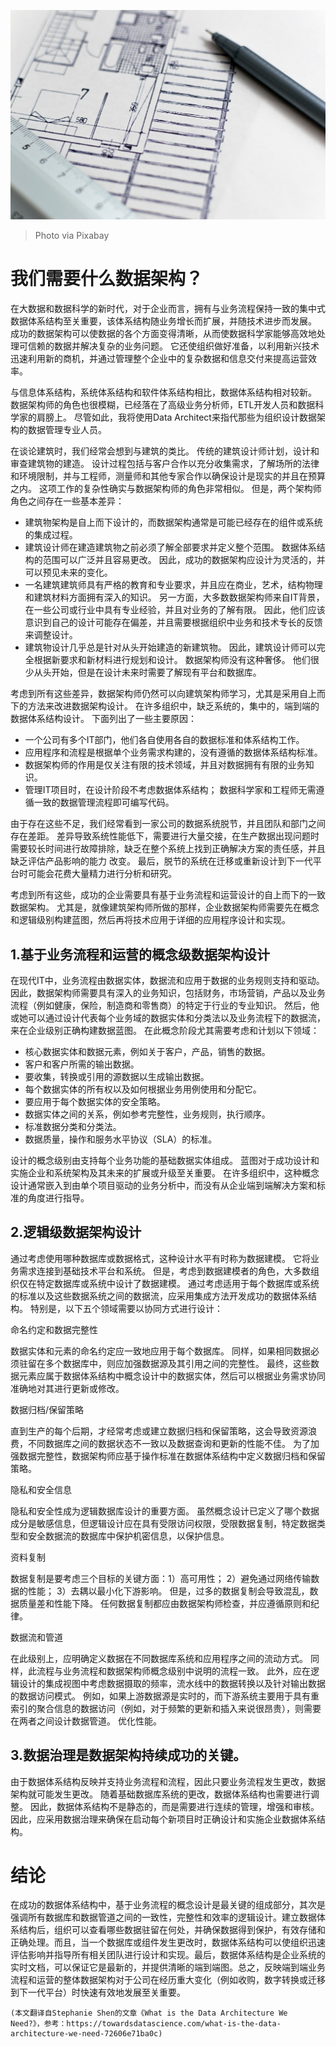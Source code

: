 ![Photo via Pixabay](1!_QT5PI8FpjJKJnVYbFcX-w.png)
> Photo via Pixabay

# 我们需要什么数据架构？

在大数据和数据科学的新时代，对于企业而言，拥有与业务流程保持一致的集中式数据体系结构至关重要，该体系结构随业务增长而扩展，并随技术进步而发展。 成功的数据架构可以使数据的各个方面变得清晰，从而使数据科学家能够高效地处理可信赖的数据并解决复杂的业务问题。 它还使组织做好准备，以利用新兴技术迅速利用新的商机，并通过管理整个企业中的复杂数据和信息交付来提高运营效率。

与信息体系结构，系统体系结构和软件体系结构相比，数据体系结构相对较新。 数据架构师的角色也很模糊，已经落在了高级业务分析师，ETL开发人员和数据科学家的肩膀上。 尽管如此，我将使用Data Architect来指代那些为组织设计数据架构的数据管理专业人员。

在谈论建筑时，我们经常会想到与建筑的类比。 传统的建筑设计师计划，设计和审查建筑物的建造。 设计过程包括与客户合作以充分收集需求，了解场所的法律和环境限制，并与工程师，测量师和其他专家合作以确保设计是现实的并且在预算之内。 这项工作的复杂性确实与数据架构师的角色非常相似。 但是，两个架构师角色之间存在一些基本差异：
+ 建筑物架构是自上而下设计的，而数据架构通常是可能已经存在的组件或系统的集成过程。
+ 建筑设计师在建造建筑物之前必须了解全部要求并定义整个范围。 数据体系结构的范围可以广泛并且容易更改。 因此，成功的数据架构应设计为灵活的，并可以预见未来的变化。
+ 一名建筑建筑师具有严格的教育和专业要求，并且应在商业，艺术，结构物理和建筑材料方面拥有深入的知识。 另一方面，大多数数据架构师来自IT背景，在一些公司或行业中具有专业经验，并且对业务的了解有限。 因此，他们应该意识到自己的设计可能存在偏差，并且需要根据组织中业务和技术专长的反馈来调整设计。
+ 建筑物设计几乎总是针对从头开始建造的新建筑物。 因此，建筑设计师可以完全根据新要求和新材料进行规划和设计。 数据架构师没有这种奢侈。 他们很少从头开始，但是在设计未来时需要了解现有平台和数据库。

考虑到所有这些差异，数据架构师仍然可以向建筑架构师学习，尤其是采用自上而下的方法来改进数据架构设计。 在许多组织中，缺乏系统的，集中的，端到端的数据体系结构设计。 下面列出了一些主要原因：
+ 一个公司有多个IT部门，他们各自使用各自的数据标准和体系结构工作。
+ 应用程序和流程是根据单个业务需求构建的，没有遵循的数据体系结构标准。
+ 数据架构师的作用是仅关注有限的技术领域，并且对数据拥有有限的业务知识。
+ 管理IT项目时，在设计阶段不考虑数据体系结构； 数据科学家和工程师无需遵循一致的数据管理流程即可编写代码。

由于存在这些不足，我们经常看到一家公司的数据系统脱节，并且团队和部门之间存在差距。 差异导致系统性能低下，需要进行大量交接，在生产数据出现问题时需要较长时间进行故障排除，缺乏在整个系统上找到正确解决方案的责任感，并且缺乏评估产品影响的能力 改变。 最后，脱节的系统在迁移或重新设计到下一代平台时可能会花费大量精力进行分析和研究。

考虑到所有这些，成功的企业需要具有基于业务流程和运营设计的自上而下的一致数据架构。 尤其是，就像建筑架构师所做的那样，企业数据架构师需要先在概念和逻辑级别构建蓝图，然后再将技术应用于详细的应用程序设计和实现。
## 1.基于业务流程和运营的概念级数据架构设计

在现代IT中，业务流程由数据实体，数据流和应用于数据的业务规则支持和驱动。 因此，数据架构师需要具有深入的业务知识，包括财务，市场营销，产品以及业务流程（例如健康，保险，制造商和零售商）的特定于行业的专业知识。 然后，他或她可以通过设计代表每个业务域的数据实体和分类法以及业务流程下的数据流，来在企业级别正确构建数据蓝图。 在此概念阶段尤其需要考虑和计划以下领域：
+ 核心数据实体和数据元素，例如关于客户，产品，销售的数据。
+ 客户和客户所需的输出数据。
+ 要收集，转换或引用的源数据以生成输出数据。
+ 每个数据实体的所有权以及如何根据业务用例使用和分配它。
+ 要应用于每个数据实体的安全策略。
+ 数据实体之间的关系，例如参考完整性，业务规则，执行顺序。
+ 标准数据分类和分类法。
+ 数据质量，操作和服务水平协议（SLA）的标准。

设计的概念级别由支持每个业务功能的基础数据实体组成。 蓝图对于成功设计和实施企业和系统架构及其未来的扩展或升级至关重要。 在许多组织中，这种概念设计通常嵌入到由单个项目驱动的业务分析中，而没有从企业端到端解决方案和标准的角度进行指导。
## 2.逻辑级数据架构设计

通过考虑使用哪种数据库或数据格式，这种设计水平有时称为数据建模。 它将业务需求连接到基础技术平台和系统。 但是，考虑到数据建模者的角色，大多数组织仅在特定数据库或系统中设计了数据建模。 通过考虑适用于每个数据库或系统的标准以及这些数据系统之间的数据流，应采用集成方法开发成功的数据体系结构。 特别是，以下五个领域需要以协同方式进行设计：

命名约定和数据完整性

数据实体和元素的命名约定应一致地应用于每个数据库。 同样，如果相同数据必须驻留在多个数据库中，则应加强数据源及其引用之间的完整性。 最终，这些数据元素应属于数据体系结构中概念设计中的数据实体，然后可以根据业务需求协同准确地对其进行更新或修改。

数据归档/保留策略

直到生产的每个后期，才经常考虑或建立数据归档和保留策略，这会导致资源浪费，不同数据库之间的数据状态不一致以及数据查询和更新的性能不佳。 为了加强数据完整性，数据架构师应基于操作标准在数据体系结构中定义数据归档和保留策略。

隐私和安全信息

隐私和安全性成为逻辑数据库设计的重要方面。 虽然概念设计已定义了哪个数据成分是敏感信息，但逻辑设计应在具有受限访问权限，受限数据复制，特定数据类型和安全数据流的数据库中保护机密信息，以保护信息。

资料复制

数据复制是要考虑三个目标的关键方面：1）高可用性； 2）避免通过网络传输数据的性能； 3）去耦以最小化下游影响。 但是，过多的数据复制会导致混乱，数据质量差和性能下降。 任何数据复制都应由数据架构师检查，并应遵循原则和纪律。

数据流和管道

在此级别上，应明确定义数据在不同数据库系统和应用程序之间的流动方式。 同样，此流程与业务流程和数据架构师概念级别中说明的流程一致。 此外，应在逻辑设计的集成视图中考虑数据摄取的频率，流水线中的数据转换以及针对输出数据的数据访问模式。 例如，如果上游数据源是实时的，而下游系统主要用于具有重索引的聚合信息的数据访问（例如，对于频繁的更新和插入来说很昂贵），则需要在两者之间设计数据管道。 优化性能。
## 3.数据治理是数据架构持续成功的关键。

由于数据体系结构反映并支持业务流程和流程，因此只要业务流程发生更改，数据架构就可能发生更改。 随着基础数据库系统的更改，数据体系结构也需要进行调整。 因此，数据体系结构不是静态的，而是需要进行连续的管理，增强和审核。 因此，应采用数据治理来确保在启动每个新项目时正确设计和实施企业数据体系结构。
# 结论

在成功的数据体系结构中，基于业务流程的概念设计是最关键的组成部分，其次是强调所有数据库和数据管道之间的一致性，完整性和效率的逻辑设计。建立数据体系结构后，组织可以查看哪些数据驻留在何处，并确保数据得到保护，有效存储和正确处理。而且，当一个数据库或组件发生更改时，数据体系结构可以使组织迅速评估影响并指导所有相关团队进行设计和实现。最后，数据体系结构是企业系统的实时文档，可以保证它是最新的，并提供清晰的端到端图。总之，反映端到端业务流程和运营的整体数据架构对于公司在经历重大变化（例如收购，数字转换或迁移到下一代平台）时快速有效地发展至关重要。
```
(本文翻译自Stephanie Shen的文章《What is the Data Architecture We Need?》，参考：https://towardsdatascience.com/what-is-the-data-architecture-we-need-72606e71ba0c)
```
